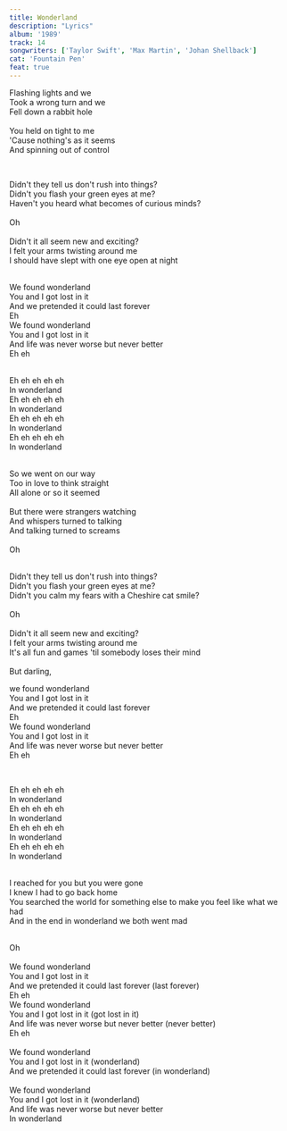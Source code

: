 ```yaml
---
title: Wonderland
description: "Lyrics"
album: '1989'
track: 14
songwriters: ['Taylor Swift', 'Max Martin', 'Johan Shellback']
cat: 'Fountain Pen'
feat: true
---
```

<p className="verse-one">
Flashing lights and we <br />
Took a wrong turn and we <br />
Fell down a rabbit hole <br />
 <br />
You held on tight to me <br />
'Cause nothing's as it seems <br />
And spinning out of control <br />
</p>
 <br />
 <p className="pre-chorus">
Didn't they tell us don't rush into things? <br />
Didn't you flash your green eyes at me? <br />
Haven't you heard what becomes of curious minds? <br />
 <br />
Oh <br />
 <br />
Didn't it all seem new and exciting? <br />
I felt your arms twisting around me <br />
I should have slept with one eye open at night <br />
</p>
<p className="chorus">
 <br />
We found wonderland <br />
You and I got lost in it <br />
And we pretended it could last forever <br />
Eh <br />
We found wonderland <br />
You and I got lost in it <br />
And life was never worse but never better <br />
Eh eh <br />
</p>
<p className="post-chorus">
 <br />
Eh eh eh eh eh <br />
In wonderland <br />
Eh eh eh eh eh <br />
In wonderland <br />
Eh eh eh eh eh <br />
In wonderland <br />
Eh eh eh eh eh <br />
In wonderland <br />
 <br />
 </p>
 <p className="verse-two">
So we went on our way <br />
Too in love to think straight <br />
All alone or so it seemed <br />
 <br />
But there were strangers watching <br />
And whispers turned to talking <br />
And talking turned to screams <br />
 <br />
Oh <br />
</p>
<p className="pre-chorus">
 <br />
Didn't they tell us don't rush into things? <br />
Didn't you flash your green eyes at me? <br />
Didn't you calm my fears with a Cheshire cat smile? <br />
 <br />
Oh <br />
 <br />
Didn't it all seem new and exciting? <br />
I felt your arms twisting around me <br />
It's all fun and games 'til somebody loses their mind <br />
 <br />
But darling,
</p>
<p className="chorus">
we found wonderland <br />
You and I got lost in it <br />
And we pretended it could last forever <br />
Eh <br />
We found wonderland <br />
You and I got lost in it <br />
And life was never worse but never better <br />
Eh eh <br />
</p>
 <br />
 <p className="post-chorus">
Eh eh eh eh eh <br />
In wonderland <br />
Eh eh eh eh eh <br />
In wonderland <br />
Eh eh eh eh eh <br />
In wonderland <br />
Eh eh eh eh eh <br />
In wonderland <br />
 <br />
 </p>
 <p className="bridge">
I reached for you but you were gone <br />
I knew I had to go back home <br />
You searched the world for something else to make you feel like what we had <br />
And in the end in wonderland we both went mad <br />
</p>
<p className="chorus">
 <br />
Oh <br />
 <br />
We found wonderland <br />
You and I got lost in it <br />
And we pretended it could last forever (last forever) <br />
Eh eh <br />
We found wonderland <br />
You and I got lost in it (got lost in it) <br />
And life was never worse but never better (never better) <br />
Eh eh <br />
 <br />
We found wonderland <br />
You and I got lost in it (wonderland) <br />
And we pretended it could last forever (in wonderland) <br />
 <br />
We found wonderland <br />
You and I got lost in it (wonderland) <br />
And life was never worse but never better <br />
In wonderland <br />
</p>